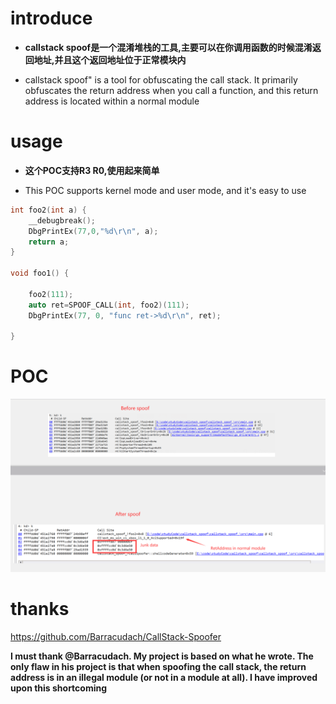 # introduce

- **callstack spoof是一个混淆堆栈的工具,主要可以在你调用函数的时候混淆返回地址,并且这个返回地址位于正常模块内**

- callstack spoof" is a tool for obfuscating the call stack. It primarily obfuscates the return address when you call a function, and this return address is located within a normal module

# usage

- **这个POC支持R3 R0,使用起来简单**

- This POC supports kernel mode and user mode, and it's easy to use

```C++
int foo2(int a) {
	__debugbreak();
	DbgPrintEx(77,0,"%d\r\n", a);
	return a;  
}

void foo1() {

	foo2(111);
	auto ret=SPOOF_CALL(int, foo2)(111);
	DbgPrintEx(77, 0, "func ret->%d\r\n", ret);
	
}
```



# POC

![image-20230924154650443](./assets/image-20230924154650443.png)

# thanks

https://github.com/Barracudach/CallStack-Spoofer

**I must thank @Barracudach. My project is based on what he wrote. The only flaw in his project is that when spoofing the call stack, the return address is in an illegal module (or not in a module at all). I have improved upon this shortcoming**

